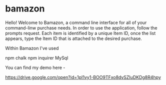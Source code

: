 # bamazon

Hello! Welcome to Bamazon, a command line interface for all of your command-linw purchase needs. 
In order to use the application, follow the prompts request. Each item is identified by a unique Item ID,
once the list appears, type the Item ID that is attached to the desired purchase. 

Within Bamazon I've used 

npm chalk
npm inquirer
MySql  

You can find my demo here - 

https://drive.google.com/open?id=1pI1vy1-BOO9TFxo8dvSZIuDKDg8R4hpy




